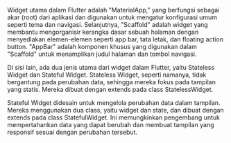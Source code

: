 Widget utama dalam Flutter adalah "MaterialApp," yang berfungsi sebagai akar (root) dari aplikasi dan digunakan untuk mengatur konfigurasi umum seperti tema dan navigasi. Selanjutnya, "Scaffold" adalah widget yang membantu mengorganisir kerangka dasar sebuah halaman dengan menyediakan elemen-elemen seperti app bar, tata letak, dan floating action button. "AppBar" adalah komponen khusus yang digunakan dalam "Scaffold" untuk menampilkan judul halaman dan tombol navigasi.

Di sisi lain, ada dua jenis utama dari widget dalam Flutter, yaitu Stateless Widget dan Stateful Widget. Stateless Widget, seperti namanya, tidak bergantung pada perubahan data, sehingga mereka fokus pada tampilan yang statis. Mereka dibuat dengan extends pada class StatelessWidget. 

Stateful Widget didesain untuk mengelola perubahan data dalam tampilan. Mereka menggunakan dua class, yaitu widget dan state, dan dibuat dengan extends pada class StatefulWidget. Ini memungkinkan pengembang untuk mempertahankan data yang dapat berubah dan membuat tampilan yang responsif sesuai dengan perubahan tersebut.